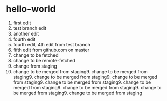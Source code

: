 # hello-world

1. first edit
2. test branch edit
3. another edit
4. fourth edit
4. fourth edit, 4th edit from test branch
5. fifth edit from github.com on master
6. change to be fetched
7. change to be remote-fetched
8. change from staging
9. change to be merged from staging9. change to be merged from staging9. change to be merged from staging9. change to be merged from staging9. change to be merged from staging9. change to be merged from staging9. change to be merged from staging9. change to be merged from staging9. change to be merged from staging

